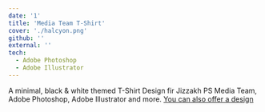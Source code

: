 ```yaml
---
date: '1'
title: 'Media Team T-Shirt'
cover: './halcyon.png'
github: ''
external: ''
tech:
  - Adobe Photoshop
  - Adobe Illustrator
---
```


A minimal, black & white themed T-Shirt Design fir Jizzakh PS Media Team, Adobe Photoshop, Adobe Illustrator and more. [You can also offer a design](https://t.me/baxt1y0rov)
